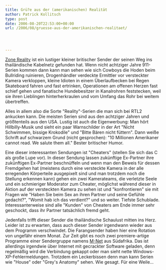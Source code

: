 ```yaml
---
title: Grü?e aus der (amerikanischen) Realität
author: Patrick Kollitsch
type: post
date: 2006-08-20T22:53:00+00:00
url: /2006/08/gruesse-aus-der-amerikanischen-realitaet/




---
```

[Zone Reality][1] ist ein lustiger kleiner britischer Sender der seinen Weg ins thail&auml;ndische Kabelnetz gefunden hat. Wenn nicht achtziger Jahre 911-Serien kommen dann kann man sehen wie sich Cowboys die Hoden beim Bullriding ruinieren, Drogenh&auml;ndler verdeckte Ermittler vor versteckter Kamera verkloppen, kleine Idioten in einem &Uuml;berlaufbecken bei Regen Skateboard fahren und fast ertrinken, Operationen am offenen Herzen fast schief gehen und fanatische Hundebesitzer in Kanalrohren feststecken, weil sie ihren Lieblingen hinterherkraulen und vom Umfang das Rohr bei weitem &uuml;bertreffen. 

Alles in allem also die Sorte "Reality"-Serien die man sich bei RTL2 ankucken kann. Die meisten Serien sind aus den achtziger Jahren und gr&ouml;&szlig;tenteils aus den <span class="caps">USA</span>. Lustig ist auch die Eigenwerbung: Man h&ouml;rt Hillbilly-Musik und sieht ein paar Warnschilder in der Art "Nicht Schwimmen, bissige Krokodile" und "Bitte B&auml;ren nicht f&uuml;ttern". Dann wei&szlig;e Schrift auf schwarzem Grund (nicht gesprochen): "10 Millionen Amerikaner cannot read. We salute them all." Bester britischer Humor.

Eine dieser interessanten Sendungen ist "Cheaters" (stellen Sie sich das C als gro&szlig;e Lupe vor). In dieser Sendung lassen zuk&uuml;nftige Ex-Partner ihre zuk&uuml;nftigen Ex-Partner beschn&uuml;ffeln und wenn man den Beweis f&uuml;r dessen Fremdgehen hat (meistens durch eine versteckte Kamera in der alle erregenden K&ouml;rperteile ausgepixelt sind und man trotzdem noch die Stellung erkennen kann) gehen ein zwei Kamerateams, die verletzte Seele und ein schmieriger Moderator zum Cheater, m&ouml;glichst w&auml;hrend dieser in Aktion auf der versteckten Kamera zu sehen ist und "konfrontieren" sie mit Fragen wie "Haben Sie beim Sex an ihren Partner und seine Gef&uuml;hle gedacht?", "Womit hab ich das verdient?" und so weiter. Tiefste Schublade. Interessanterweise sind alle "Kunden" von Cheaters am Ende immer sehr geschockt, dass ihr Partner tats&auml;chlich fremd geht.

Jedenfalls trifft dieser Sender die thail&auml;ndische Schaulust mitten ins Herz. Leider ist zu erwarten, dass auch dieser Sender irgendwann wieder aus dem Programm verschwindet. Die Farangsender haben hier eine Rotation von ungef&auml;hr einem Monat. Zur Zeit gibt es noch zwei premiere-artige Programme einer Sendergruppe namens [M-Net][2] aus S&uuml;dafrika. Das ist allerdings irgendwie &uuml;ber Internet mit gecrackter Software geladen, denn regelm&auml;&szlig;ig wird die Verbindung gekappt oder man sieht nette Windows-XP-Fehlermeldungen. Trotzdem ein Leckerbissen denn man kann Serien wie "House" oder "Grey's Anatomy" sehen. Wie gesagt. F&uuml;r eine Weile...

 [1]: http://www.realitytv.co.uk/
 [2]: http://www.mnet.co.za/